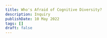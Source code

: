```yaml
---
title: Who's Afraid of Cognitive Diversity?
description: Inquiry
publishDate: 10 May 2022
tags: []
draft: false
---
```

